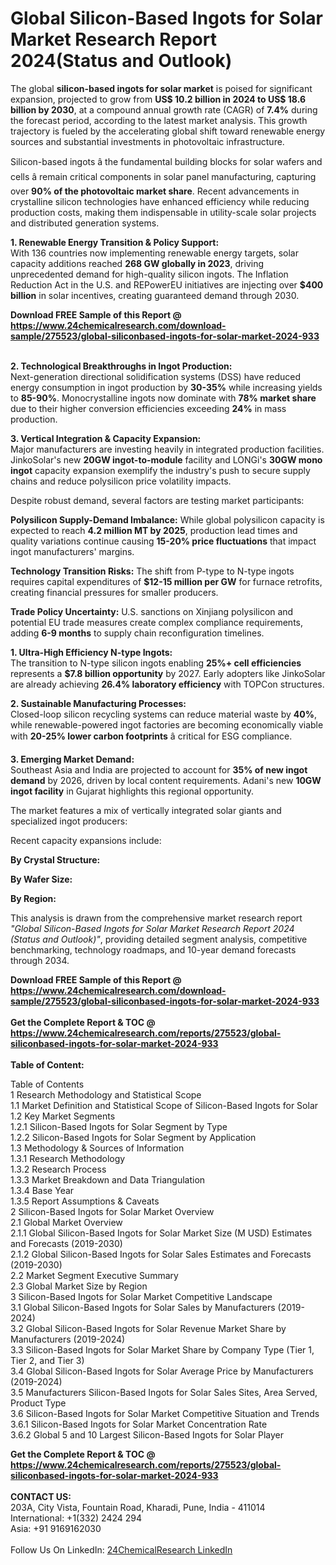 <h1>Global Silicon-Based Ingots for Solar Market Research Report 2024(Status and Outlook)</h1><p>The global <strong>silicon-based ingots for solar market</strong> is poised for significant expansion, projected to grow from <strong>US$ 10.2 billion in 2024 to US$ 18.6 billion by 2030</strong>, at a compound annual growth rate (CAGR) of <strong>7.4%</strong> during the forecast period, according to the latest market analysis. This growth trajectory is fueled by the accelerating global shift toward renewable energy sources and substantial investments in photovoltaic infrastructure.</p><p>Silicon-based ingots â the fundamental building blocks for solar wafers and cells â remain critical components in solar panel manufacturing, capturing over <strong>90% of the photovoltaic market share</strong>. Recent advancements in crystalline silicon technologies have enhanced efficiency while reducing production costs, making them indispensable in utility-scale solar projects and distributed generation systems.</p><p><strong>1. Renewable Energy Transition &amp; Policy Support:</strong><br>
With 136 countries now implementing renewable energy targets, solar capacity additions reached <strong>268 GW globally in 2023</strong>, driving unprecedented demand for high-quality silicon ingots. The Inflation Reduction Act in the U.S. and REPowerEU initiatives are injecting over <strong>$400 billion</strong> in solar incentives, creating guaranteed demand through 2030.</p><div><b>Download FREE Sample of this Report @ 
            <a href="https://www.24chemicalresearch.com/download-sample/275523/global-siliconbased-ingots-for-solar-market-2024-933">
            https://www.24chemicalresearch.com/download-sample/275523/global-siliconbased-ingots-for-solar-market-2024-933</a></b></div><br><p><strong>2. Technological Breakthroughs in Ingot Production:</strong><br>
Next-generation directional solidification systems (DSS) have reduced energy consumption in ingot production by <strong>30-35%</strong> while increasing yields to <strong>85-90%</strong>. Monocrystalline ingots now dominate with <strong>78% market share</strong> due to their higher conversion efficiencies exceeding <strong>24%</strong> in mass production.</p><p><strong>3. Vertical Integration &amp; Capacity Expansion:</strong><br>
Major manufacturers are investing heavily in integrated production facilities. JinkoSolar's new <strong>20GW ingot-to-module</strong> facility and LONGi's <strong>30GW mono ingot</strong> capacity expansion exemplify the industry's push to secure supply chains and reduce polysilicon price volatility impacts.</p><p>Despite robust demand, several factors are testing market participants:</p><p><strong>Polysilicon Supply-Demand Imbalance:</strong> While global polysilicon capacity is expected to reach <strong>4.2 million MT by 2025</strong>, production lead times and quality variations continue causing <strong>15-20% price fluctuations</strong> that impact ingot manufacturers' margins.</p><p><strong>Technology Transition Risks:</strong> The shift from P-type to N-type ingots requires capital expenditures of <strong>$12-15 million per GW</strong> for furnace retrofits, creating financial pressures for smaller producers.</p><p><strong>Trade Policy Uncertainty:</strong> U.S. sanctions on Xinjiang polysilicon and potential EU trade measures create complex compliance requirements, adding <strong>6-9 months</strong> to supply chain reconfiguration timelines.</p><p><strong>1. Ultra-High Efficiency N-type Ingots:</strong><br>
The transition to N-type silicon ingots enabling <strong>25%+ cell efficiencies</strong> represents a <strong>$7.8 billion opportunity</strong> by 2027. Early adopters like JinkoSolar are already achieving <strong>26.4% laboratory efficiency</strong> with TOPCon structures.</p><p><strong>2. Sustainable Manufacturing Processes:</strong><br>
Closed-loop silicon recycling systems can reduce material waste by <strong>40%</strong>, while renewable-powered ingot factories are becoming economically viable with <strong>20-25% lower carbon footprints</strong> â critical for ESG compliance.</p><p><strong>3. Emerging Market Demand:</strong><br>
Southeast Asia and India are projected to account for <strong>35% of new ingot demand</strong> by 2026, driven by local content requirements. Adani's new <strong>10GW ingot facility</strong> in Gujarat highlights this regional opportunity.</p><p>The market features a mix of vertically integrated solar giants and specialized ingot producers:</p><p>Recent capacity expansions include:</p><p><strong>By Crystal Structure:</strong></p><p><strong>By Wafer Size:</strong></p><p><strong>By Region:</strong></p><p>This analysis is drawn from the comprehensive market research report <em>"Global Silicon-Based Ingots for Solar Market Research Report 2024 (Status and Outlook)"</em>, providing detailed segment analysis, competitive benchmarking, technology roadmaps, and 10-year demand forecasts through 2034.</p><div><b>Download FREE Sample of this Report @ 
            <a href="https://www.24chemicalresearch.com/download-sample/275523/global-siliconbased-ingots-for-solar-market-2024-933">
            https://www.24chemicalresearch.com/download-sample/275523/global-siliconbased-ingots-for-solar-market-2024-933</a></b></div><br><div><b>Get the Complete Report & TOC @ 
            <a href="https://www.24chemicalresearch.com/reports/275523/global-siliconbased-ingots-for-solar-market-2024-933">
            https://www.24chemicalresearch.com/reports/275523/global-siliconbased-ingots-for-solar-market-2024-933</a></b></div><br>
            <b>Table of Content:</b><p>Table of Contents<br />
1 Research Methodology and Statistical Scope<br />
1.1 Market Definition and Statistical Scope of Silicon-Based Ingots for Solar<br />
1.2 Key Market Segments<br />
1.2.1 Silicon-Based Ingots for Solar Segment by Type<br />
1.2.2 Silicon-Based Ingots for Solar Segment by Application<br />
1.3 Methodology & Sources of Information<br />
1.3.1 Research Methodology<br />
1.3.2 Research Process<br />
1.3.3 Market Breakdown and Data Triangulation<br />
1.3.4 Base Year<br />
1.3.5 Report Assumptions & Caveats<br />
2 Silicon-Based Ingots for Solar Market Overview<br />
2.1 Global Market Overview<br />
2.1.1 Global Silicon-Based Ingots for Solar Market Size (M USD) Estimates and Forecasts (2019-2030)<br />
2.1.2 Global Silicon-Based Ingots for Solar Sales Estimates and Forecasts (2019-2030)<br />
2.2 Market Segment Executive Summary<br />
2.3 Global Market Size by Region<br />
3 Silicon-Based Ingots for Solar Market Competitive Landscape<br />
3.1 Global Silicon-Based Ingots for Solar Sales by Manufacturers (2019-2024)<br />
3.2 Global Silicon-Based Ingots for Solar Revenue Market Share by Manufacturers (2019-2024)<br />
3.3 Silicon-Based Ingots for Solar Market Share by Company Type (Tier 1, Tier 2, and Tier 3)<br />
3.4 Global Silicon-Based Ingots for Solar Average Price by Manufacturers (2019-2024)<br />
3.5 Manufacturers Silicon-Based Ingots for Solar Sales Sites, Area Served, Product Type<br />
3.6 Silicon-Based Ingots for Solar Market Competitive Situation and Trends<br />
3.6.1 Silicon-Based Ingots for Solar Market Concentration Rate<br />
3.6.2 Global 5 and 10 Largest Silicon-Based Ingots for Solar Player</p><div><b>Get the Complete Report & TOC @ 
            <a href="https://www.24chemicalresearch.com/reports/275523/global-siliconbased-ingots-for-solar-market-2024-933">
            https://www.24chemicalresearch.com/reports/275523/global-siliconbased-ingots-for-solar-market-2024-933</a></b></div><br><b>CONTACT US:</b><br>
            203A, City Vista, Fountain Road, Kharadi, Pune, India - 411014<br>
            International: +1(332) 2424 294<br>
            Asia: +91 9169162030 <br><br>
            Follow Us On LinkedIn: <a href="https://www.linkedin.com/company/24chemicalresearch/">24ChemicalResearch LinkedIn</a>